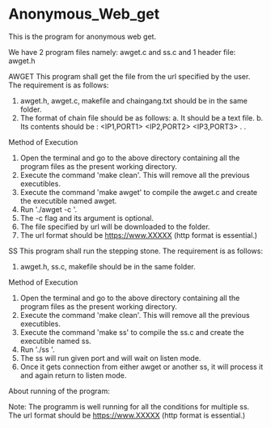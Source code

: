 # Anonymous_Web_get
This is the program for anonymous web get.

We have 2 program files namely: awget.c and ss.c and 1 header file: awget.h

AWGET
This program shall get the file from the url specified by the user. 
The requirement is as follows:
1. awget.h, awget.c, makefile and chaingang.txt should be in the same folder.
2. The format of chain file should be as follows:
	a. It should be a text file.
	b. Its contents should be :
	  <Number of ss>
	  <IP1,PORT1>
	  <IP2,PORT2>
	  <IP3,PORT3>
	   .
	   .


Method of Execution
1. Open the terminal and go to the above directory containing all the program files as the present working directory.
2. Execute the command 'make clean'. This will remove all the previous executibles.
3. Execute the command 'make awget' to compile the awget.c and create the executible named awget.
4. Run './awget <url> -c <chain file.txt>'.
5. The -c flag and its argument is optional.
6. The file specified by url will be downloaded to the folder.
7. The url format should be https://www.XXXXX (http format is essential.)

SS
This program shall run the stepping stone. 
The requirement is as follows:
1. awget.h, ss.c, makefile should be in the same folder.

Method of Execution
1. Open the terminal and go to the above directory containing all the program files as the present working directory.
2. Execute the command 'make clean'. This will remove all the previous executibles.
3. Execute the command 'make ss' to compile the ss.c and create the executible named ss.
4. Run './ss <port number>'.
5. The ss will run given port and will wait on listen mode.
6. Once it gets connection from either awget or another ss, it will process it and again return to listen mode.

About running of the program:

Note: The programm is well running for all the conditions for multiple ss. The url format should be https://www.XXXXX (http format is essential.)


